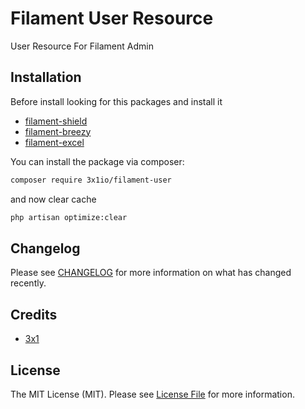 # Filament User Resource

User Resource For Filament Admin

## Installation

Before install looking for this packages and install it

- [filament-shield](https://github.com/bezhansalleh/filament-shield)
- [filament-breezy](https://github.com/jeffgreco13/filament-breezy)
- [filament-excel](https://github.com/3x1io/filament-excel)


You can install the package via composer:

```bash
composer require 3x1io/filament-user
```

and now clear cache

```bash
php artisan optimize:clear
```


## Changelog

Please see [CHANGELOG](CHANGELOG.md) for more information on what has changed recently.

## Credits

- [3x1](https://github.com/3x1io)

## License

The MIT License (MIT). Please see [License File](LICENSE.md) for more information.
